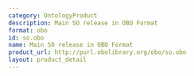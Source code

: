 ```yaml
---
category: OntologyProduct
description: Main SO release in OBO Format
format: obo
id: so.obo
name: Main SO release in OBO Format
product_url: http://purl.obolibrary.org/obo/so.obo
layout: product_detail
---
```

